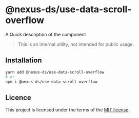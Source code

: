 # @nexus-ds/use-data-scroll-overflow

A Quick description of the component

> This is an internal utility, not intended for public usage.

## Installation

```sh
yarn add @nexus-ds/use-data-scroll-overflow
# or
npm i @nexus-ds/use-data-scroll-overflow
```



## Licence

This project is licensed under the terms of the
[MIT license](https://github.com/NexusDesignSystem/nexus-ds/blob/main/LICENSE).
